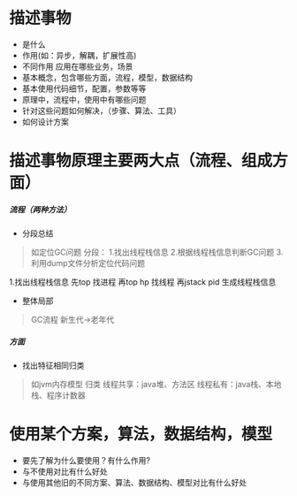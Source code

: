 # 描述事物
- 是什么
- 作用(如：异步，解耦，扩展性高)
- 不同作用 应用在哪些业务，场景
- 基本概念，包含哪些方面，流程，模型，数据结构
- 基本使用代码细节，配置，参数等等
- 原理中，流程中，使用中有哪些问题
- 针对这些问题如何解决，（步骤、算法、工具）
- 如何设计方案


# 描述事物原理主要两大点（流程、组成方面）

##### 流程（两种方法）
- 分段总结
> 如定位GC问题 分段：
> 1.找出线程栈信息
> 2.根据线程栈信息判断GC问题 
> 3.利用dump文件分析定位代码问题

1.找出线程栈信息
先top 找进程
再top hp 找线程
再jstack pid 生成线程栈信息


- 整体局部
> GC流程  新生代->老年代


##### 方面
- 找出特征相同归类

> 如jvm内存模型 归类
线程共享：java堆、方法区
线程私有：java栈、本地栈、程序计数器


# 使用某个方案，算法，数据结构，模型
- 要先了解为什么要使用？有什么作用?
- 与不使用对比有什么好处
- 与使用其他旧的不同方案、算法、数据结构、模型对比有什么好处